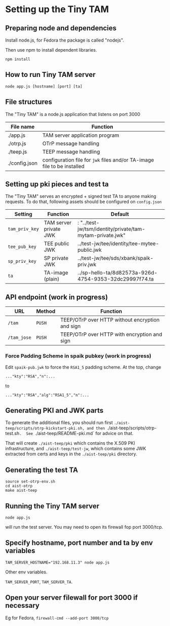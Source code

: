 # Setting up the Tiny TAM

## Preparing node and dependencies

Install node.js, for Fedora the package is called "nodejs".

Then use npm to install dependent libraries.

```
npm install
```
## How to run Tiny TAM server

```
node app.js [hostname] [port] [ta]
```

## File structures

The "Tiny TAM" is a node.js application that listens on port 3000

| File name | Function |
|-----------|----------|
| ./app.js | TAM server application program |
| ./otrp.js | OTrP message handling |
| ./teep.js | TEEP message handling |
| ./config.json | configuration file for `jwk` files and/or TA-image file to be installed |

## Setting up pki pieces and test ta

The "Tiny TAM" serves an encrypted + signed test TA to anyone making requests.
To do that, following assets should be configured on `config.json`

| Setting | Function | Default |
|---------|----------|---------|
|`tam_priv_key` | TAM server private JWK | : "../test-jw/tsm/identity/private/tam-mytam-private.jwk" |
|`tee_pub_key` | TEE public JWK | ../test-jw/tee/identity/tee-mytee-public.jwk |
|`sp_priv_key` | SP private JWK | ../test-jw/tee/sds/xbank/spaik-priv.jwk |
|`ta` | TA-image (plain) | ../sp-hello-ta/8d82573a-926d-4754-9353-32dc29997f74.ta |

## API endpoint (work in progress)

| URL | Method | Function |
|-----|--------|----------|
| `/tam` | `PUSH` |TEEP/OTrP over HTTP without encryption and sign |
| `/tam_jose` | `PUSH` |TEEP/OTrP over HTTP with encryption and sign |

### Force Padding Scheme in spaik pubkey (work in progress)

Edit `spaik-pub.jwk` to force the `RSA1_5` padding scheme.  At the top, change

```
..."kty":"RSA","n":...
```

to

```
..."kty":"RSA","alg":"RSA1_5","n":...
```

## Generating PKI and JWK parts

To generate the additional files, you should run first `./aist-teep/scripts/otrp-kickstart-pki.sh, and
then `./aist-teep/scripts/otrp-test.sh`.  See `./aist-teep/README-pki.md` for advice on that.

That will create `./aist-teep/pki` which contains the X.509 PKI infrastructure, and `./aist-teep/test-jw`,
which contains some JWK extracted from certs and keys in the `./aist-teep/pki` directory.

## Generating the test TA

```
source set-otrp-env.sh
cd aist-otrp
make aist-teep
```

## Running the Tiny TAM server

```
node app.js
```

will run the test server.  You may need to open its firewall fop port 3000/tcp.

## Specify hostname, port number and ta by env variables

```
TAM_SERVER_HOSTNAME="192.168.11.3" node app.js
```

Other env variables.

`TAM_SERVER_PORT`, `TAM_SERVER_TA`.


## Open your server filewall for port 3000 if necessary

Eg for Fedora, `firewall-cmd --add-port 3000/tcp`
